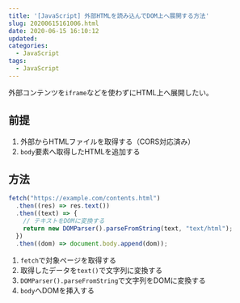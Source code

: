 ```yaml
---
title: '[JavaScript] 外部HTMLを読み込んでDOM上へ展開する方法'
slug: 20200615161006.html
date: 2020-06-15 16:10:12
updated:
categories:
  - JavaScript
tags:
  - JavaScript
---
```


外部コンテンツを`iframe`などを使わずにHTML上へ展開したい。

## 前提

1. 外部からHTMLファイルを取得する（CORS対応済み）
1. `body`要素へ取得したHTMLを追加する

<!-- more -->

## 方法

```js
fetch("https://example.com/contents.html")
  .then((res) => res.text())
  .then((text) => {
    // テキストをDOMに変換する
    return new DOMParser().parseFromString(text, "text/html");
  })
  .then((dom) => document.body.append(dom));
```

1. `fetch`で対象ページを取得する
1. 取得したデータを`text()`で文字列に変換する
1. `DOMParser().parseFromString`で文字列をDOMに変換する
1. `body`へDOMを挿入する
